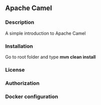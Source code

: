 ## Apache Camel ##

### Description ###

A simple introduction to Apache Camel 

### Installation ###

Go to root folder and type **mvn clean install**

### License ###

### Authorization ###

### Docker configuration ###
